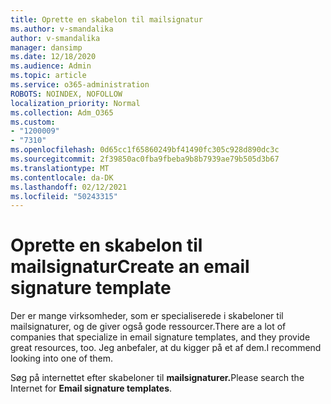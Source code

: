 ```yaml
---
title: Oprette en skabelon til mailsignatur
ms.author: v-smandalika
author: v-smandalika
manager: dansimp
ms.date: 12/18/2020
ms.audience: Admin
ms.topic: article
ms.service: o365-administration
ROBOTS: NOINDEX, NOFOLLOW
localization_priority: Normal
ms.collection: Adm_O365
ms.custom:
- "1200009"
- "7310"
ms.openlocfilehash: 0d65cc1f65860249bf41490fc305c928d890dc3c
ms.sourcegitcommit: 2f39850ac0fba9fbeba9b8b7939ae79b505d3b67
ms.translationtype: MT
ms.contentlocale: da-DK
ms.lasthandoff: 02/12/2021
ms.locfileid: "50243315"
---
```

# <a name="create-an-email-signature-template"></a><span data-ttu-id="ccad5-102">Oprette en skabelon til mailsignatur</span><span class="sxs-lookup"><span data-stu-id="ccad5-102">Create an email signature template</span></span>

<span data-ttu-id="ccad5-103">Der er mange virksomheder, som er specialiserede i skabeloner til mailsignaturer, og de giver også gode ressourcer.</span><span class="sxs-lookup"><span data-stu-id="ccad5-103">There are a lot of companies that specialize in email signature templates, and they provide great resources, too.</span></span> <span data-ttu-id="ccad5-104">Jeg anbefaler, at du kigger på et af dem.</span><span class="sxs-lookup"><span data-stu-id="ccad5-104">I recommend looking into one of them.</span></span>

<span data-ttu-id="ccad5-105">Søg på internettet efter skabeloner til **mailsignaturer.**</span><span class="sxs-lookup"><span data-stu-id="ccad5-105">Please search the Internet for **Email signature templates**.</span></span>